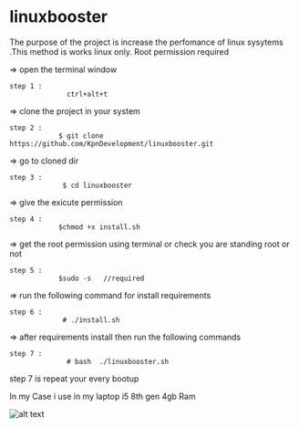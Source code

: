 # linuxbooster

The purpose of the project is increase the perfomance of linux sysytems .This method is works linux only. Root permission required

=> open the terminal window

    step 1 :
                  ctrl+alt+t

=> clone the project in your system

    step 2 :
                $ git clone https://github.com/KpnDevelopment/linuxbooster.git

=> go to cloned dir

    step 3 :
                 $ cd linuxbooster

=> give the exicute permission

    step 4 :
                $chmod +x install.sh

=> get the root permission using terminal or check you are standing root or not

    step 5 :
                $sudo -s   //required

=> run the following command for install requirements

    step 6 :
                 # ./install.sh

=> after requirements install then run the following commands

    step 7 :
                  # bash  ./linuxbooster.sh

step 7 is repeat your every bootup

In my Case i use in my laptop i5 8th gen 4gb Ram

![alt text](https://github.com/[KpnDevelopment]/[linuxbooster]/blob/[main]/linuxbooster.jpg?raw=true)
